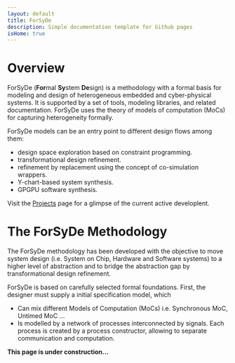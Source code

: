 ```yaml
---
layout: default
title: ForSyDe
description: Simple documentation template for Github pages
isHome: true
---
```

# Overview

ForSyDe (**For**mal **Sy**stem **De**sign) is a methodology with a formal basis for modeling and design of heterogeneous embedded and cyber-physical systems. It is supported by a set of tools, modeling libraries, and related documentation. ForSyDe uses the theory of models of computation (MoCs) for capturing heterogeneity formally. 

ForSyDe models can be an entry point to different design flows among them:

 * design space exploration based on constraint programming.
 * transformational design refinement.
 * refinement by replacement using the concept of co-simulation wrappers.
 * Y-chart-based system synthesis.
 * GPGPU software synthesis.
	
Visit the [Projects](projects.html) page for a glimpse of the current active developlent.
	
# The ForSyDe Methodology

The ForSyDe methodology has been developed with the objective to move system design (i.e. System on Chip, Hardware and Software systems) to a higher level of abstraction and to bridge the abstraction gap by transformational design refinement.

ForSyDe is based on carefully selected formal foundations. First, the designer must supply a initial specification model, which

 * Can mix different Models of Computation (MoCs) i.e. Synchronous MoC, Untimed MoC ...
 * Is modelled by a network of processes interconnected by signals. Each process is created by a process constructor, allowing to separate communication and computation. 

**This page is under construction...**
